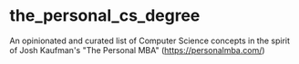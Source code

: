 # the_personal_cs_degree
An opinionated and curated list of Computer Science concepts in the spirit of Josh Kaufman's "The Personal MBA" (https://personalmba.com/)
